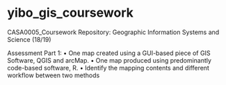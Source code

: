 # yibo_gis_coursework
CASA0005_Coursework Repository: Geographic Information Systems and Science (18/19)

Assessment Part 1:
• One map created using a GUI-based piece of GIS Software, QGIS and arcMap.
• One map produced using predominantly code-based software, R.
• Identify the mapping contents and different workflow between two methods
